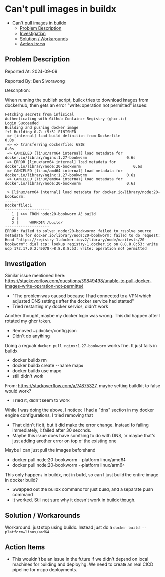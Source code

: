 # Can't pull images in buildx

- [Can't pull images in buildx](#cant-pull-images-in-buildx)
  - [Problem Description](#problem-description)
  - [Investigation](#investigation)
  - [Solution / Workarounds](#solution--workarounds)
  - [Action Items](#action-items)


## Problem Description

Reported At: 2024-09-09

Reported By: Ben Sivoravong

Description: 

When running the publish script, buildx tries to download images from dockerhub, then gets an error "write: operation not permitted" issues:
```
Fetching secrets from infisical
Authenticating with Github Container Registry (ghcr.io)
Login Succeeded
Building and pushing docker image
[+] Building 0.7s (5/5) FINISHED                                                                                  
 => [internal] load build definition from Dockerfile                                                         0.0s
 => => transferring dockerfile: 681B                                                                         0.0s
 => CANCELED [linux/arm64 internal] load metadata for docker.io/library/nginx:1.27-bookworm                  0.6s
 => ERROR [linux/arm64 internal] load metadata for docker.io/library/node:20-bookworm                        0.6s
 => CANCELED [linux/amd64 internal] load metadata for docker.io/library/nginx:1.27-bookworm                  0.6s
 => CANCELED [linux/amd64 internal] load metadata for docker.io/library/node:20-bookworm                     0.6s
------
 > [linux/arm64 internal] load metadata for docker.io/library/node:20-bookworm:
------
Dockerfile:1
--------------------
   1 | >>> FROM node:20-bookworm AS build
   2 |     
   3 |     WORKDIR /build/
--------------------
ERROR: failed to solve: node:20-bookworm: failed to resolve source metadata for docker.io/library/node:20-bookworm: failed to do request: Head "https://registry-1.docker.io/v2/library/node/manifests/20-bookworm": dial tcp: lookup registry-1.docker.io on 8.8.8.8:53: write udp 172.17.0.2:40078->8.8.8.8:53: write: operation not permitted
```

## Investigation

Similar issue mentioned here: https://stackoverflow.com/questions/69849498/unable-to-pull-docker-images-write-operation-not-permitted

- "The problem was caused because I had connected to a VPN which adjusted DNS settings after the docker service had started"
- Tried restarting my docker service, didn't work


Another thought, maybe my docker login was wrong. This did happen after I rotated my ghcr token.
- Removed ~/.docker/config.json
- Didn't do anything

Doing a regualr `docker pull nginx:1.27-bookworm` works fine. It just fails in buildx
- docker buildx rm <name>
- docker buildx create --name mapo 
- docker buildx use mapo
- still didn't work

From: https://stackoverflow.com/a/74875327, maybe setting buildkit to false would work?
- Tried it, didn't seem to work

While I was doing the above, I noticed I had a "dns" section in my docker engine configurations, I tried removing that
- That didn't fix it, but it did make the error change. Instead fo failing immediately, it failed after 30 seconds.
- Maybe this issue does have somthing to do with DNS, or maybe that's just adding another error on top of the existing one

Maybe I can just pull the images beforehand
- docker pull node:20-bookworm --platform linux/amd64
- docker pull node:20-bookworm --platform linux/arm64

This only happens in buildx, not in build, so can I just build the entire image in docker build?
- Swapped out the buildx command for just build, and a separate push command
- It worked. Still not sure why it doesn't work in buildx though.
## Solution / Workarounds

Workaround: just stop using buildx. Instead just do a `docker build --platform=linux/amd64 ...`


## Action Items

- This wouldn't be an issue in the future if we didn't depend on local machines for building and deploying. We need to create an real CICD pipeline for mapo deployments.
